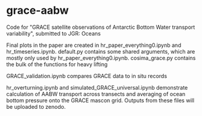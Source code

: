 # grace-aabw
Code for "GRACE satellite observations of Antarctic Bottom Water transport variability", submitted to JGR: Oceans

Final plots in the paper are created in hr_paper_everything0.ipynb and hr_timeseries.ipynb. default.py contains some shared arguments, which are mostly only used by hr_paper_everything0.ipynb. cosima_grace.py contains the bulk of the functions for heavy lifting

GRACE_validation.ipynb compares GRACE data to in situ records

hr_overturning.ipynb and simulated_GRACE_universal.ipynb demonstrate calculation of AABW transport across transects and averaging of ocean bottom pressure onto the GRACE mascon grid. Outputs from these files will be uploaded to zenodo.



